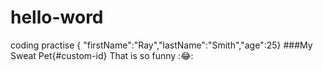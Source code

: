 # hello-word
coding practise
{
"firstName":"Ray","lastName":"Smith","age":25}
###My Sweat Pet{#custom-id}
That is so funny
:😂:
